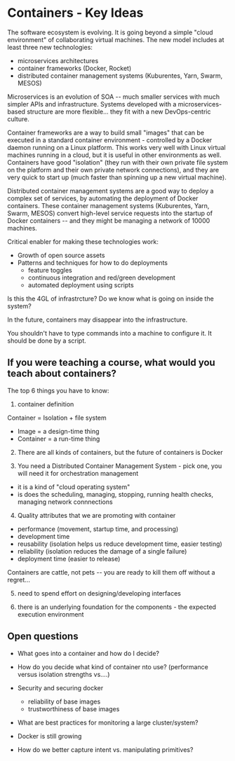 # Containers - Key Ideas

The software ecosystem is evolving.  It is going beyond a simple "cloud environment" of collaborating virtual machines.  The new model includes at least three new technologies:

- microservices architectures
- container frameworks (Docker, Rocket)
- distributed container management systems (Kuburentes, Yarn, Swarm, MESOS)

Microservices is an evolution of SOA -- much smaller services with much simpler APIs and infrastructure.  Systems developed with a microservices-based structure are more flexible... they fit with a new DevOps-centric culture.

Container frameworks are a way to build small "images" that can be executed in a standard container environment - controlled by a Docker daemon running on a Linux platform.  This works very well with Linux virtual machines running in a cloud, but it is useful in other environments as well.  Containers have good "isolation" (they run with their own private file system on the platform and their own private network connections), and they are very quick to start up (much faster than spinning up a new virtual machine).

Distributed container management systems are a good way to deploy a complex set of services, by automating the deployment of Docker containers.  These container management systems (Kuburentes, Yarn, Swarm, MESOS) convert high-level service requests into the startup of Docker containers -- and they might be managing a network of 10000 machines.

Critical enabler for making these technologies work:
 - Growth of open source assets
 - Patterns and techniques for how to do deployments
   - feature toggles
   - continuous integration and red/green development
   - automated deployment using scripts

Is this the 4GL of infrastrcture?  Do we know what is going on inside the system?

In the future, containers may disappear into the infrastructure.

You shouldn't have to type commands into a machine to configure it. It should be done by a script.


## If you were teaching a course, what would you teach about containers?

The top 6 things you have to know:

1. container definition

Container = Isolation + file system

* Image = a design-time thing
* Container = a run-time thing

2. There are all kinds of containers, but the future of containers is Docker

3. You need a Distributed Container Management System - pick one, you will need it for orchestration management
 - it is a kind of "cloud operating system"
 - is does the scheduling, managing, stopping, running health checks, managing network connnections

4. Quality attributes that we are promoting with container
 - performance (movement, startup time, and processing)
 - development time
 - reusability (isolation helps us reduce development time, easier testing)
 - reliability (isolation reduces the damage of a single failure)
 - deployment time (easier to release)

Containers are cattle, not pets -- you are ready to kill them off without a regret...

5. need to spend effort on designing/developing interfaces

6. there is an underlying foundation for the components - the expected execution environment

## Open questions

- What goes into a container and how do I decide?

- How do you decide what kind of container nto use?  (performance versus isolation strengths vs....)

- Security and securing docker
  - reliability of base images
  - trustworthiness of base images

- What are best practices for monitoring a large cluster/system?

- Docker is still growing

- How do we better capture intent vs. manipulating primitives?

